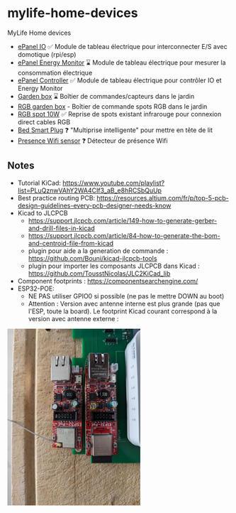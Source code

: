 # mylife-home-devices
MyLife Home devices

 - [ePanel IO](epanel-io/README.md) :white_check_mark: Module de tableau électrique pour interconnecter E/S avec domotique (rpi/esp)
 - [ePanel Energy Monitor](epanel-energy-monitor/README.md) :hourglass: Module de tableau électrique pour mesurer la consommation électrique
 - [ePanel Controller](epanel-controller/README.md) :white_check_mark: Module de tableau électrique pour contrôler IO et Energy Monitor
 - [Garden box](garden-box/README.md) :hourglass: Boîtier de commandes/capteurs dans le jardin
 - [RGB garden box](rgb-garden-box/README.md) - Boîtier de commande spots RGB dans le jardin
 - [RGB spot 10W](rgb-spot-10w/README.md) :white_check_mark: Reprise de spots existant infrarouge pour connexion direct cables RGB
 - [Bed Smart Plug](bed-smart-plug/README.md) :question: "Multiprise intelligente" pour mettre en tête de lit
 - [Presence Wifi sensor](presence-wifi-sensor/README.md) :question: Détecteur de présence Wifi

## Notes
 - Tutorial KiCad: https://www.youtube.com/playlist?list=PLuQznwVAhY2WA4CIf3_aB_e8hRCSbQuUp
 - Best practice routing PCB: https://resources.altium.com/fr/p/top-5-pcb-design-guidelines-every-pcb-designer-needs-know
 - Kicad to JLCPCB
   - https://support.jlcpcb.com/article/149-how-to-generate-gerber-and-drill-files-in-kicad
   - https://support.jlcpcb.com/article/84-how-to-generate-the-bom-and-centroid-file-from-kicad
   - plugin pour aide a la generation de commande : https://github.com/Bouni/kicad-jlcpcb-tools
   - plugin pour importer les composants JLCPCB dans Kicad : https://github.com/TousstNicolas/JLC2KiCad_lib
 - Component footprints : https://componentsearchengine.com/
 - ESP32-POE:
   - NE PAS utiliser GPIO0 si possible (ne pas le mettre DOWN au boot)
   - Attention : Version avec antenne interne est plus grande (pas que l'ESP, toute la board). Le footprint Kicad courant correspond à la version avec antenne externe : 

<img src="esp32-poe-sizes.jpg" width="300">
